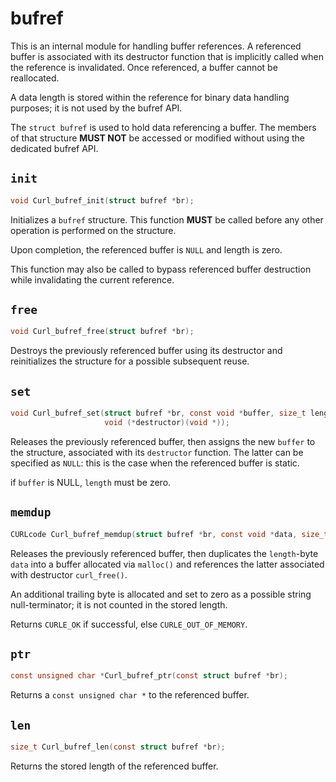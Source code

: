 # bufref

This is an internal module for handling buffer references. A referenced
buffer is associated with its destructor function that is implicitly called
when the reference is invalidated. Once referenced, a buffer cannot be
reallocated.

A data length is stored within the reference for binary data handling
purposes; it is not used by the bufref API.

The `struct bufref` is used to hold data referencing a buffer. The members of
that structure **MUST NOT** be accessed or modified without using the dedicated
bufref API.

## `init`

```c
void Curl_bufref_init(struct bufref *br);
```

Initializes a `bufref` structure. This function **MUST** be called before any
other operation is performed on the structure.

Upon completion, the referenced buffer is `NULL` and length is zero.

This function may also be called to bypass referenced buffer destruction while
invalidating the current reference.

## `free`

```c
void Curl_bufref_free(struct bufref *br);
```

Destroys the previously referenced buffer using its destructor and
reinitializes the structure for a possible subsequent reuse.

## `set`

```c
void Curl_bufref_set(struct bufref *br, const void *buffer, size_t length,
                     void (*destructor)(void *));
```

Releases the previously referenced buffer, then assigns the new `buffer` to
the structure, associated with its `destructor` function. The latter can be
specified as `NULL`: this is the case when the referenced buffer is static.

if `buffer` is NULL, `length` must be zero.

## `memdup`

```c
CURLcode Curl_bufref_memdup(struct bufref *br, const void *data, size_t length);
```

Releases the previously referenced buffer, then duplicates the `length`-byte
`data` into a buffer allocated via `malloc()` and references the latter
associated with destructor `curl_free()`.

An additional trailing byte is allocated and set to zero as a possible string
null-terminator; it is not counted in the stored length.

Returns `CURLE_OK` if successful, else `CURLE_OUT_OF_MEMORY`.

## `ptr`

```c
const unsigned char *Curl_bufref_ptr(const struct bufref *br);
```

Returns a `const unsigned char *` to the referenced buffer.

## `len`

```c
size_t Curl_bufref_len(const struct bufref *br);
```

Returns the stored length of the referenced buffer.
